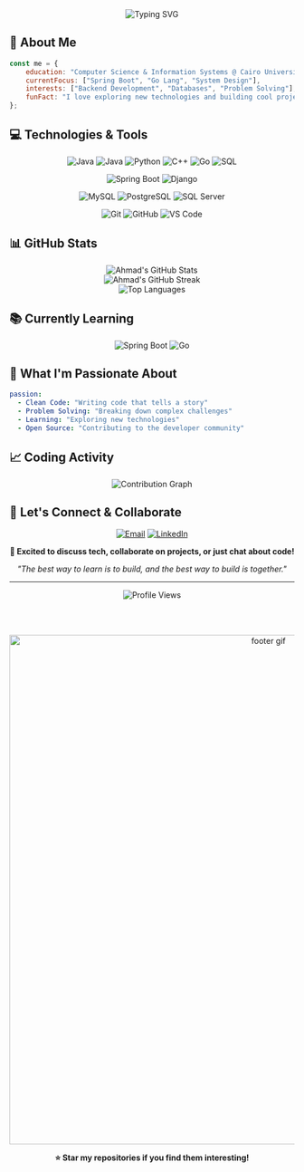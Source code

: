 <div align="center">
  <img src="https://readme-typing-svg.herokuapp.com?font=Fira+Code&size=30&duration=3000&pause=1000&color=58A6FF&center=true&vCenter=true&width=600&lines=Hi+there!+👋+I'm+Ahmad+Ismail;Computer+Science+Student;Backend+Developer;Problem+Solver" alt="Typing SVG" />
</div>

## 🚀 About Me

```javascript
const me = {
    education: "Computer Science & Information Systems @ Cairo University",
    currentFocus: ["Spring Boot", "Go Lang", "System Design"],
    interests: ["Backend Development", "Databases", "Problem Solving"],
    funFact: "I love exploring new technologies and building cool projects!"
};
```

## 💻 Technologies & Tools

<div align="center">

![Java](https://img.shields.io/badge/Java-ED8B00?style=for-the-badge&logo=openjdk&logoColor=white)
![Java](https://img.shields.io/badge/Javascript-ED8B00?style=for-the-badge&logo=js&logoColor=yellow)
![Python](https://img.shields.io/badge/Python-3776AB?style=for-the-badge&logo=python&logoColor=white)
![C++](https://img.shields.io/badge/C++-00599C?style=for-the-badge&logo=c%2B%2B&logoColor=white)
![Go](https://img.shields.io/badge/Go-00ADD8?style=for-the-badge&logo=go&logoColor=white)
![SQL](https://img.shields.io/badge/SQL-336791?style=for-the-badge&logo=postgresql&logoColor=white)

![Spring Boot](https://img.shields.io/badge/Spring_Boot-6DB33F?style=for-the-badge&logo=spring-boot&logoColor=white)
![Django](https://img.shields.io/badge/Django-092E20?style=for-the-badge&logo=django&logoColor=white)

![MySQL](https://img.shields.io/badge/MySQL-4479A1?style=for-the-badge&logo=mysql&logoColor=white)
![PostgreSQL](https://img.shields.io/badge/PostgreSQL-336791?style=for-the-badge&logo=postgresql&logoColor=white)
![SQL Server](https://img.shields.io/badge/SQL_Server-CC2927?style=for-the-badge&logo=microsoft-sql-server&logoColor=white)

![Git](https://img.shields.io/badge/Git-F05032?style=for-the-badge&logo=git&logoColor=white)
![GitHub](https://img.shields.io/badge/GitHub-181717?style=for-the-badge&logo=github&logoColor=white)
![VS Code](https://img.shields.io/badge/VS_Code-007ACC?style=for-the-badge&logo=visual-studio-code&logoColor=white)

</div>

## 📊 GitHub Stats

<div align="center">
  <img src="https://github-readme-stats.vercel.app/api?username=ahmadismail764&show_icons=true&theme=tokyonight&hide_border=true&count_private=true" alt="Ahmad's GitHub Stats" />
</div>

<div align="center">
  <img src="https://github-readme-streak-stats.herokuapp.com/?user=ahmadismail764&theme=tokyonight&hide_border=true" alt="Ahmad's GitHub Streak" />
</div>

<div align="center">
  <img src="https://github-readme-stats.vercel.app/api/top-langs/?username=ahmadismail764&layout=compact&theme=tokyonight&hide_border=true" alt="Top Languages" />
</div>

## 📚 Currently Learning

<div align="center">

![Spring Boot](https://img.shields.io/badge/Spring_Boot-6DB33F?style=for-the-badge&logo=spring-boot&logoColor=white&label=Learning)
![Go](https://img.shields.io/badge/Go-00ADD8?style=for-the-badge&logo=go&logoColor=white&label=Learning)

</div>

## 🌟 What I'm Passionate About

```yaml
passion:
  - Clean Code: "Writing code that tells a story"
  - Problem Solving: "Breaking down complex challenges"
  - Learning: "Exploring new technologies"
  - Open Source: "Contributing to the developer community"
```

## 📈 Coding Activity

<div align="center">
  <img src="https://github-readme-activity-graph.vercel.app/graph?username=ahmadismail764&theme=tokyo-night&hide_border=true&area=true" alt="Contribution Graph" />
</div>

## 🤝 Let's Connect & Collaborate

<div align="center">

[![Email](https://img.shields.io/badge/Email-D14836?style=for-the-badge&logo=gmail&logoColor=white)](mailto:ahmedeldeehy30305@gmail.com)
[![LinkedIn](https://img.shields.io/badge/LinkedIn-0077B5?style=for-the-badge&logo=linkedin&logoColor=white)](https://www.linkedin.com/in/ahmad-ismail-71a285259/)

</div>

<div align="center">
  
**💬 Excited to discuss tech, collaborate on projects, or just chat about code!**

*"The best way to learn is to build, and the best way to build is together."*

</div>

---

<div align="center">
  <img src="https://komarev.com/ghpvc/?username=ahmadismail764&style=for-the-badge&color=blueviolet" alt="Profile Views"/>
  
  <br><br>
  
  <img src="https://user-images.githubusercontent.com/74038190/212284100-561aa473-3905-4a80-b561-0d28506553ee.gif" width="900" alt="footer gif"/>
  
  **⭐ Star my repositories if you find them interesting!**
</div>
